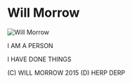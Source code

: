 # Will Morrow

![Will Morrow](../img/project_proposal/will.jpg)

I AM A PERSON

I HAVE DONE THINGS

(C) WILL MORROW 2015
(D) HERP DERP

